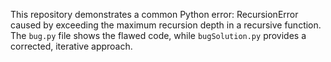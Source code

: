 This repository demonstrates a common Python error: RecursionError caused by exceeding the maximum recursion depth in a recursive function. The `bug.py` file shows the flawed code, while `bugSolution.py` provides a corrected, iterative approach.